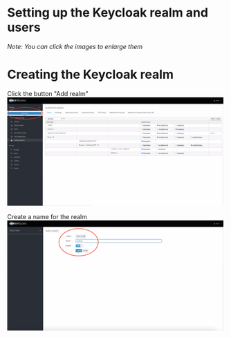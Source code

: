 # Setting up the Keycloak realm and users

*Note: You can click the images to enlarge them*

# Creating the Keycloak realm 

Click the button "Add realm"
<img src="https://github.com/wska/Katakoda-scenarios/blob/main/secure-api-endpoint-using-keycloak/img/1.png?raw=true" width="500">

Create a name for the realm
<img src="https://github.com/wska/Katakoda-scenarios/blob/main/secure-api-endpoint-using-keycloak/img/2.png?raw=true" width="500">

